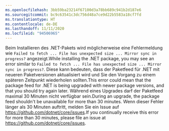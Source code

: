 ```yaml
---
ms.openlocfilehash: 3bb59ba23214f67100d3a78bb689c941b2d187e6
ms.sourcegitcommit: bc9c63541c3dc756d48a7ce9d22b5583a18cf7fd
ms.translationtype: HT
ms.contentlocale: de-DE
ms.lasthandoff: 11/11/2020
ms.locfileid: "94506965"
---
```


<span data-ttu-id="36cb2-101">Beim Installieren des .NET-Pakets wird möglicherweise eine Fehlermeldung wie `Failed to fetch ... File has unexpected size ... Mirror sync in progress?` angezeigt.</span><span class="sxs-lookup"><span data-stu-id="36cb2-101">While installing the .NET package, you may see an error similar to `Failed to fetch ... File has unexpected size ... Mirror sync in progress?`.</span></span> <span data-ttu-id="36cb2-102">Diese kann bedeuten, dass der Paketfeed für .NET mit neueren Paketversionen aktualisiert wird und Sie den Vorgang zu einem späteren Zeitpunkt wiederholen sollten.</span><span class="sxs-lookup"><span data-stu-id="36cb2-102">This error could mean that the package feed for .NET is being upgraded with newer package versions, and that you should try again later.</span></span> <span data-ttu-id="36cb2-103">Während eines Upgrades darf der Paketfeed maximal 30 Minuten nicht verfügbar sein.</span><span class="sxs-lookup"><span data-stu-id="36cb2-103">During an upgrade, the package feed shouldn't be unavailable for more than 30 minutes.</span></span> <span data-ttu-id="36cb2-104">Wenn dieser Fehler länger als 30 Minuten auftritt, melden Sie ein Issue auf <https://github.com/dotnet/core/issues>.</span><span class="sxs-lookup"><span data-stu-id="36cb2-104">If you continually receive this error for more than 30 minutes, please file an issue at <https://github.com/dotnet/core/issues>.</span></span>
